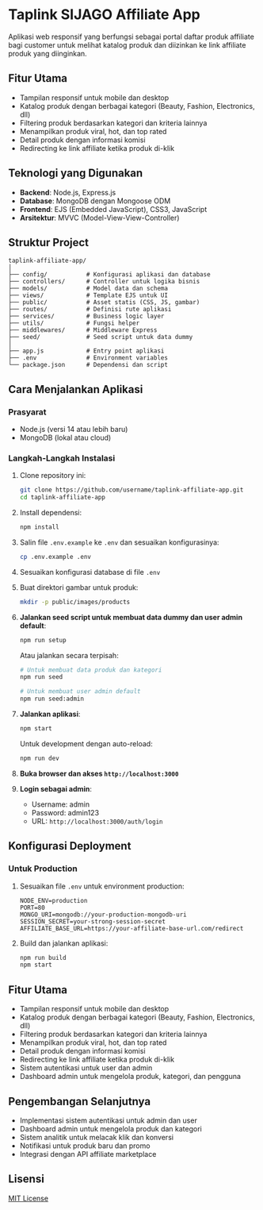 # Taplink SIJAGO Affiliate App

Aplikasi web responsif yang berfungsi sebagai portal daftar produk affiliate bagi customer untuk melihat katalog produk dan diizinkan ke link affiliate produk yang diinginkan.

## Fitur Utama

- Tampilan responsif untuk mobile dan desktop
- Katalog produk dengan berbagai kategori (Beauty, Fashion, Electronics, dll)
- Filtering produk berdasarkan kategori dan kriteria lainnya
- Menampilkan produk viral, hot, dan top rated
- Detail produk dengan informasi komisi
- Redirecting ke link affiliate ketika produk di-klik

## Teknologi yang Digunakan

- **Backend**: Node.js, Express.js
- **Database**: MongoDB dengan Mongoose ODM
- **Frontend**: EJS (Embedded JavaScript), CSS3, JavaScript
- **Arsitektur**: MVVC (Model-View-View-Controller)

## Struktur Project

```
taplink-affiliate-app/
│
├── config/           # Konfigurasi aplikasi dan database
├── controllers/      # Controller untuk logika bisnis
├── models/           # Model data dan schema
├── views/            # Template EJS untuk UI
├── public/           # Asset statis (CSS, JS, gambar)
├── routes/           # Definisi rute aplikasi
├── services/         # Business logic layer
├── utils/            # Fungsi helper
├── middlewares/      # Middleware Express
├── seed/             # Seed script untuk data dummy
│
├── app.js            # Entry point aplikasi
├── .env              # Environment variables
└── package.json      # Dependensi dan script
```

## Cara Menjalankan Aplikasi

### Prasyarat

- Node.js (versi 14 atau lebih baru)
- MongoDB (lokal atau cloud)

### Langkah-Langkah Instalasi

1. Clone repository ini:
   ```bash
   git clone https://github.com/username/taplink-affiliate-app.git
   cd taplink-affiliate-app
   ```

2. Install dependensi:
   ```bash
   npm install
   ```

3. Salin file `.env.example` ke `.env` dan sesuaikan konfigurasinya:
   ```bash
   cp .env.example .env
   ```

4. Sesuaikan konfigurasi database di file `.env`

5. Buat direktori gambar untuk produk:
   ```bash
   mkdir -p public/images/products
   ```

6. **Jalankan seed script untuk membuat data dummy dan user admin default**:
   ```bash
   npm run setup
   ```
   
   Atau jalankan secara terpisah:
   ```bash
   # Untuk membuat data produk dan kategori
   npm run seed
   
   # Untuk membuat user admin default
   npm run seed:admin
   ```

7. **Jalankan aplikasi**:
   ```bash
   npm start
   ```
   
   Untuk development dengan auto-reload:
   ```bash
   npm run dev
   ```

8. **Buka browser dan akses `http://localhost:3000`**

9. **Login sebagai admin**:
   - Username: admin
   - Password: admin123
   - URL: `http://localhost:3000/auth/login`

## Konfigurasi Deployment

### Untuk Production

1. Sesuaikan file `.env` untuk environment production:
   ```
   NODE_ENV=production
   PORT=80
   MONGO_URI=mongodb://your-production-mongodb-uri
   SESSION_SECRET=your-strong-session-secret
   AFFILIATE_BASE_URL=https://your-affiliate-base-url.com/redirect
   ```

2. Build dan jalankan aplikasi:
   ```bash
   npm run build
   npm start
   ```


## Fitur Utama

- Tampilan responsif untuk mobile dan desktop
- Katalog produk dengan berbagai kategori (Beauty, Fashion, Electronics, dll)
- Filtering produk berdasarkan kategori dan kriteria lainnya
- Menampilkan produk viral, hot, dan top rated
- Detail produk dengan informasi komisi
- Redirecting ke link affiliate ketika produk di-klik
- Sistem autentikasi untuk user dan admin
- Dashboard admin untuk mengelola produk, kategori, dan pengguna

## Pengembangan Selanjutnya

- Implementasi sistem autentikasi untuk admin dan user
- Dashboard admin untuk mengelola produk dan kategori
- Sistem analitik untuk melacak klik dan konversi
- Notifikasi untuk produk baru dan promo
- Integrasi dengan API affiliate marketplace

## Lisensi

[MIT License](LICENSE)